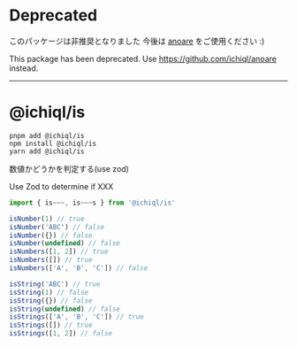 # Deprecated

このパッケージは非推奨となりました
今後は [anoare](https://github.com/ichiql/anoare) をご使用ください :)

This package has been deprecated.
Use https://github.com/ichiql/anoare instead.

---

# @ichiql/is

```shell
pnpm add @ichiql/is
npm install @ichiql/is
yarn add @ichiql/is
```

数値かどうかを判定する(use zod)

Use Zod to determine if XXX

```js
import { is~~~, is~~~s } from '@ichiql/is'

isNumber(1) // true
isNumber('ABC') // false
isNumber({}) // false
isNumber(undefined) // false
isNumbers([1, 2]) // true
isNumbers([]) // true
isNumbers(['A', 'B', 'C']) // false

isString('ABC') // true
isString(1) // false
isString({}) // false
isString(undefined) // false
isStrings(['A', 'B', 'C']) // true
isStrings([]) // true
isStrings([1, 2]) // false
```
